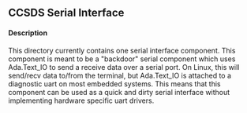## CCSDS Serial Interface

#### Description

This directory currently contains one serial interface component. This component is meant to be a "backdoor" serial
component which uses Ada.Text_IO to send a receive data over a serial port. On Linux, this will send/recv data 
to/from the terminal, but Ada.Text_IO is attached to a diagnostic uart on most embedded systems. This means that
this component can be used as a quick and dirty serial interface without implementing hardware specific uart drivers.

